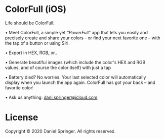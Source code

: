 # ColorFull (iOS)
Life should be ColorFull.

• Meet ColorFull, a simple yet _"PowerFull"_ app that lets you easily and precisely create and share your colors - or find your next favorite one – with the tap of a button or using Siri.

• Export in HEX, RGB, or..

• Generate beautiful images (which include the color's HEX and RGB values, and of course the color itself) with just a tap

• Battery died? No worries. Your last selected color will automatically display when you launch the app again. ColorFull has got your back – and favorite color!


• Ask us anything: dani.springer@icloud.com

# License
Copyright © 2020 Daniel Springer. All rights reserved.
